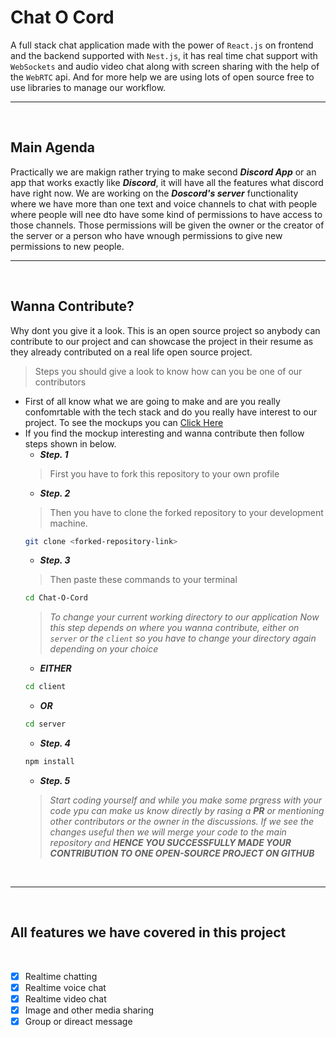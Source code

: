 # **Chat O Cord**
A full stack chat application made with the power of `React.js` on frontend and the backend supported with `Nest.js`, it has real time chat support with `WebSockets` and audio video chat along with screen sharing with the help of the `WebRTC` api. And for more help we are using lots of open source free to use libraries to manage our workflow.
___
<br>

## **Main Agenda**
Practically we are makign rather trying to make second _**Discord App**_ or an app that works exactly like **_Discord_**, it will have all the features what discord have right now. We are working on the _**Doscord's server**_ functionality where we have more than one text and voice channels to chat with people where people will nee dto have some kind of permissions to have access to those channels. Those permissions will be given the owner or the creator of the server or a person who have wnough permissions to give new permissions to new people.
___
<br>

## **Wanna Contribute?**
Why dont you give it a look. This is an open source project so anybody can contribute to our project and can showcase the project in their resume as they already contributed on a real life open source project.

> Steps you should give a look to know how can you be one of our contributors <br>
- First of all know what we are going to make and are you really confomrtable with the tech stack and do you really have interest to our project. To see the mockups you can [Click Here](mockups.pdf) 
- If you find the mockup interesting and wanna contribute then follow steps shown in below.
    - ***Step. 1***
    > First you have to fork this repository to your own profile
    - ***Step. 2***
    > Then you have to clone the forked repository to your development machine. <br>
    ```bash
    git clone <forked-repository-link>
    ```
    - ***Step. 3***
    > Then paste these commands to your terminal <br>
    ```bash
    cd Chat-O-Cord
    ```
    > _To change your current working directory to our application_
    _Now this step depends on where you wanna contribute, either on `server` or the `client` so you have to change your directory again depending on your choice_ <br>
    - ***EITHER***
    ```bash
    cd client
    ```
    - ***OR***
    ```bash
    cd server
    ```
    - ***Step. 4***
    ```bash
    npm install
    ```
    - ***Step. 5*** <br>
    > _Start coding yourself and while you make some prgress with your code ypu can make us know directly by rasing a **PR** or mentioning other contributors or the owner in the discussions. If we see the changes useful then we will merge your code to the main repository and **HENCE YOU SUCCESSFULLY MADE YOUR CONTRIBUTION TO ONE OPEN-SOURCE PROJECT ON GITHUB**_
    <br>
___
<br>

## **All features we have covered in this project**
<br>

- [X] Realtime chatting
- [X] Realtime voice chat
- [X] Realtime video chat
- [X] Image and other media sharing
- [X] Group or direact message